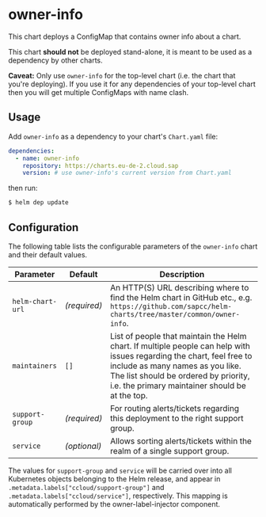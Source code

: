 # owner-info

This chart deploys a ConfigMap that contains owner info about a chart.

This chart **should not** be deployed stand-alone, it is meant to be used as a dependency
by other charts.

**Caveat:** Only use `owner-info` for the top-level chart (i.e. the chart that you're
deploying). If you use it for any dependencies of your top-level chart then you will get
multiple ConfigMaps with name clash.

## Usage

Add `owner-info` as a dependency to your chart's `Chart.yaml` file:

```yaml
dependencies:
  - name: owner-info
    repository: https://charts.eu-de-2.cloud.sap
    version: # use owner-info's current version from Chart.yaml
```

then run:

```sh
$ helm dep update
```

## Configuration

The following table lists the configurable parameters of the `owner-info` chart and their default values.

| Parameter | Default | Description |
| --------- | ------- | ----------- |
| `helm-chart-url` | *(required)* | An HTTP(S) URL describing where to find the Helm chart in GitHub etc., e.g. `https://github.com/sapcc/helm-charts/tree/master/common/owner-info`. |
| `maintainers` | `[]` | List of people that maintain the Helm chart. If multiple people can help with issues regarding the chart, feel free to include as many names as you like. The list should be ordered by priority, i.e. the primary maintainer should be at the top. |
| `support-group` | *(required)* | For routing alerts/tickets regarding this deployment to the right support group. |
| `service` | *(optional)* | Allows sorting alerts/tickets within the realm of a single support group. |

The values for `support-group` and `service` will be carried over into all Kubernetes objects belonging to the Helm release, and appear in `.metadata.labels["ccloud/support-group"]` and `.metadata.labels["ccloud/service"]`, respectively. This mapping is automatically performed by the owner-label-injector component.
